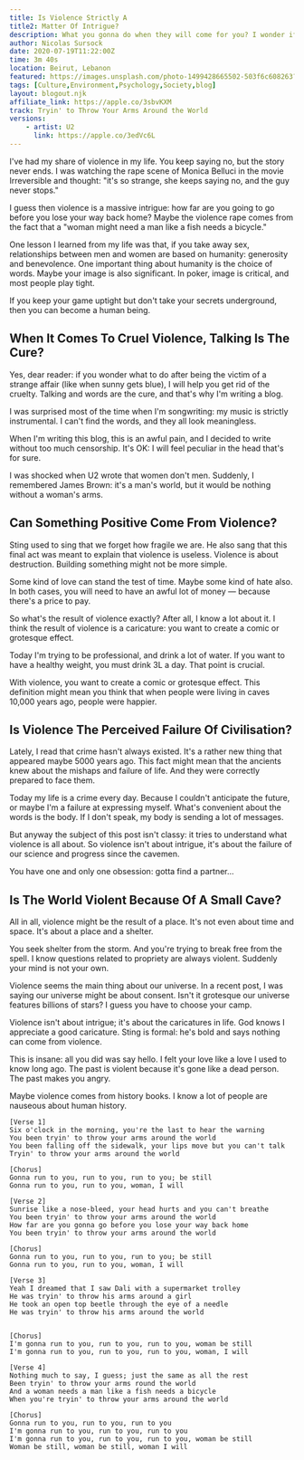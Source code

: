 ```yaml
---
title: Is Violence Strictly A
title2: Matter Of Intrigue?
description: What you gonna do when they will come for you? I wonder if violence isn't a riddle as if you're wondering how bad can this get and how far can this go.
author: Nicolas Sursock
date: 2020-07-19T11:22:00Z
time: 3m 40s
location: Beirut, Lebanon
featured: https://images.unsplash.com/photo-1499428665502-503f6c608263?ixlib=rb-1.2.1&ixid=MnwxMjA3fDB8MHxwaG90by1wYWdlfHx8fGVufDB8fHx8&auto=format&fit=crop&w=1080&q=80
tags: [Culture,Environment,Psychology,Society,blog]
layout: blogout.njk
affiliate_link: https://apple.co/3sbvKXM
track: Tryin' to Throw Your Arms Around the World
versions:
    - artist: U2
      link: https://apple.co/3edVc6L
---
```


I've had my share of violence in my life. You keep saying no, but the story never ends. I was watching the rape scene of Monica Belluci in the movie Irreversible and thought: "it's so strange, she keeps saying no, and the guy never stops."

I guess then violence is a massive intrigue: how far are you going to go before you lose your way back home? Maybe the violence rape comes from the fact that a "woman might need a man like a fish needs a bicycle."

One lesson I learned from my life was that, if you take away sex, relationships between men and women are based on humanity: generosity and benevolence. One important thing about humanity is the choice of words. Maybe your image is also significant. In poker, image is critical, and most people play tight.

If you keep your game uptight but don't take your secrets underground, then you can become a human being.

## When It Comes To Cruel Violence, Talking Is The Cure?

Yes, dear reader: if you wonder what to do after being the victim of a strange affair (like when sunny gets blue), I will help you get rid of the cruelty. Talking and words are the cure, and that's why I'm writing a blog.

I was surprised most of the time when I'm songwriting: my music is strictly instrumental. I can't find the words, and they all look meaningless.

When I'm writing this blog, this is an awful pain, and I decided to write without too much censorship. It's OK: I will feel peculiar in the head that's for sure.

I was shocked when U2 wrote that women don't men. Suddenly, I remembered James Brown: it's a man's world, but it would be nothing without a woman's arms.

## Can Something Positive Come From Violence?

Sting used to sing that we forget how fragile we are. He also sang that this final act was meant to explain that violence is useless. Violence is about destruction. Building something might not be more simple.

Some kind of love can stand the test of time. Maybe some kind of hate also. In both cases, you will need to have an awful lot of money — because there's a price to pay.

So what's the result of violence exactly? After all, I know a lot about it. I think the result of violence is a caricature: you want to create a comic or grotesque effect.

Today I'm trying to be professional, and drink a lot of water. If you want to have a healthy weight, you must drink 3L a day. That point is crucial.

With violence, you want to create a comic or grotesque effect. This definition might mean you think that when people were living in caves 10,000 years ago, people were happier.

## Is Violence The Perceived Failure Of Civilisation?

Lately, I read that crime hasn't always existed. It's a rather new thing that appeared maybe 5000 years ago. This fact might mean that the ancients knew about the mishaps and failure of life. And they were correctly prepared to face them.

Today my life is a crime every day. Because I couldn't anticipate the future, or maybe I'm a failure at expressing myself. What's convenient about the words is the body. If I don't speak, my body is sending a lot of messages.

But anyway the subject of this post isn't classy: it tries to understand what violence is all about. So violence isn't about intrigue, it's about the failure of our science and progress since the cavemen.

You have one and only one obsession: gotta find a partner...

## Is The World Violent Because Of A Small Cave?

All in all, violence might be the result of a place. It's not even about time and space. It's about a place and a shelter.

You seek shelter from the storm. And you're trying to break free from the spell. I know questions related to propriety are always violent. Suddenly your mind is not your own.

Violence seems the main thing about our universe. In a recent post, I was saying our universe might be about consent. Isn't it grotesque our universe features billions of stars? I guess you have to choose your camp.

Violence isn't about intrigue; it's about the caricatures in life. God knows I appreciate a good caricature. Sting is formal: he's bold and says nothing can come from violence.

This is insane: all you did was say hello. I felt your love like a love I used to know long ago. The past is violent because it's gone like a dead person. The past makes you angry.

Maybe violence comes from history books. I know a lot of people are nauseous about human history.

```
[Verse 1]
Six o'clock in the morning, you're the last to hear the warning
You been tryin' to throw your arms around the world
You been falling off the sidewalk, your lips move but you can't talk
Tryin' to throw your arms around the world

[Chorus]
Gonna run to you, run to you, run to you; be still
Gonna run to you, run to you, woman, I will

[Verse 2]
Sunrise like a nose-bleed, your head hurts and you can't breathe
You been tryin' to throw your arms around the world
How far are you gonna go before you lose your way back home
You been tryin' to throw your arms around the world

[Chorus]
Gonna run to you, run to you, run to you; be still
Gonna run to you, run to you, woman, I will

[Verse 3]
Yeah I dreamed that I saw Dali with a supermarket trolley
He was tryin' to throw his arms around a girl
He took an open top beetle through the eye of a needle
He was tryin' to throw his arms around the world


[Chorus]
I'm gonna run to you, run to you, run to you, woman be still
I'm gonna run to you, run to you, run to you, woman, I will

[Verse 4]
Nothing much to say, I guess; just the same as all the rest
Been tryin' to throw your arms round the world
And a woman needs a man like a fish needs a bicycle
When you're tryin' to throw your arms around the world

[Chorus]
Gonna run to you, run to you, run to you
I'm gonna run to you, run to you, run to you
I'm gonna run to you, run to you, run to you, woman be still
Woman be still, woman be still, woman I will
```

